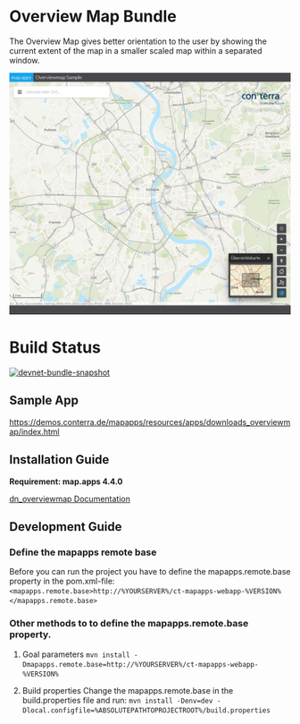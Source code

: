 # Overview Map Bundle
The Overview Map gives better orientation to the user by showing the current extent of the map in a smaller scaled map within a separated window.

![Screenshot App](https://github.com/conterra/mapapps-overviewmap/blob/master/screenshot.JPG)

# Build Status
[![devnet-bundle-snapshot](https://github.com/conterra/mapapps-overviewmap/actions/workflows/devnet-bundle-snapshot.yml/badge.svg)](https://github.com/conterra/mapapps-overviewmap/actions/workflows/devnet-bundle-snapshot.yml)

## Sample App
https://demos.conterra.de/mapapps/resources/apps/downloads_overviewmap/index.html

## Installation Guide
**Requirement: map.apps 4.4.0**

[dn_overviewmap Documentation](https://github.com/conterra/mapapps-overviewmap/tree/master/src/main/js/bundles/dn_overviewmap)

## Development Guide
### Define the mapapps remote base
Before you can run the project you have to define the mapapps.remote.base property in the pom.xml-file:
`<mapapps.remote.base>http://%YOURSERVER%/ct-mapapps-webapp-%VERSION%</mapapps.remote.base>`

### Other methods to to define the mapapps.remote.base property.
1. Goal parameters
`mvn install -Dmapapps.remote.base=http://%YOURSERVER%/ct-mapapps-webapp-%VERSION%`

2. Build properties
Change the mapapps.remote.base in the build.properties file and run:
`mvn install -Denv=dev -Dlocal.configfile=%ABSOLUTEPATHTOPROJECTROOT%/build.properties`
